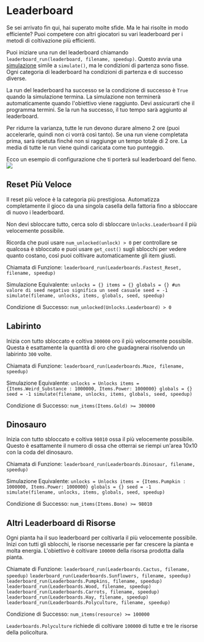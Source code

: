 # Leaderboard
Se sei arrivato fin qui, hai superato molte sfide. Ma le hai risolte in modo efficiente?
Puoi competere con altri giocatori su vari leaderboard per i metodi di coltivazione più efficienti.

Puoi iniziare una run del leaderboard chiamando `leaderboard_run(leaderboard, filename, speedup)`.
Questo avvia una [simulazione](docs/unlocks/simulation.md) simile a `simulate()`, ma le condizioni di partenza sono fisse. Ogni categoria di leaderboard ha condizioni di partenza e di successo diverse.

La run del leaderboard ha successo se la condizione di successo è `True` quando la simulazione termina. La simulazione non terminerà automaticamente quando l'obiettivo viene raggiunto. Devi assicurarti che il programma termini.
Se la run ha successo, il tuo tempo sarà aggiunto al leaderboard.

Per ridurre la varianza, tutte le run devono durare almeno 2 ore (puoi accelerarle, quindi non ci vorrà così tanto). Se una run viene completata prima, sarà ripetuta finché non si raggiunge un tempo totale di 2 ore. La media di tutte le run viene quindi caricata come tuo punteggio.

Ecco un esempio di configurazione che ti porterà sul leaderboard del fieno.
![](LeaderboardSetup400)

## Reset Più Veloce
Il reset più veloce è la categoria più prestigiosa. Automatizza completamente il gioco da una singola casella della fattoria fino a sbloccare di nuovo i leaderboard.

Non devi sbloccare tutto, cerca solo di sbloccare `Unlocks.Leaderboard` il più velocemente possibile.

Ricorda che puoi usare `num_unlocked(unlock) > 0` per controllare se qualcosa è sbloccato e puoi usare `get_cost()` sugli sblocchi per vedere quanto costano, così puoi coltivare automaticamente gli item giusti.

Chiamata di Funzione:
`leaderboard_run(Leaderboards.Fastest_Reset, filename, speedup)`

Simulazione Equivalente:
`unlocks = {}
items = {}
globals = {}
#un valore di seed negativo significa un seed casuale
seed = -1
simulate(filename, unlocks, items, globals, seed, speedup)`

Condizione di Successo:
`num_unlocked(Unlocks.Leaderboard) > 0`

## Labirinto
Inizia con tutto sbloccato e coltiva `300000` oro il più velocemente possibile. Questa è esattamente la quantità di oro che guadagnerai risolvendo un labirinto `300` volte.

Chiamata di Funzione:
`leaderboard_run(Leaderboards.Maze, filename, speedup)`

Simulazione Equivalente:
`unlocks = Unlocks
items = {Items.Weird_Substance : 1000000, Items.Power: 1000000}
globals = {}
seed = -1
simulate(filename, unlocks, items, globals, seed, speedup)`

Condizione di Successo:
`num_items(Items.Gold) >= 300000`

## Dinosauro
Inizia con tutto sbloccato e coltiva `98010` ossa il più velocemente possibile. Questo è esattamente il numero di ossa che otterrai se riempi un'area 10x10 con la coda del dinosauro.

Chiamata di Funzione:
`leaderboard_run(Leaderboards.Dinosaur, filename, speedup)`

Simulazione Equivalente:
`unlocks = Unlocks
items = {Items.Pumpkin : 1000000, Items.Power: 1000000}
globals = {}
seed = -1
simulate(filename, unlocks, items, globals, seed, speedup)`

Condizione di Successo:
`num_items(Items.Bone) >= 98010`

## Altri Leaderboard di Risorse
Ogni pianta ha il suo leaderboard per coltivarla il più velocemente possibile. Inizi con tutti gli sblocchi, le risorse necessarie per far crescere la pianta e molta energia. L'obiettivo è coltivare `100000` della risorsa prodotta dalla pianta.

Chiamate di Funzione:
`leaderboard_run(Leaderboards.Cactus, filename, speedup)`
`leaderboard_run(Leaderboards.Sunflowers, filename, speedup)`
`leaderboard_run(Leaderboards.Pumpkins, filename, speedup)`
`leaderboard_run(Leaderboards.Wood, filename, speedup)`
`leaderboard_run(Leaderboards.Carrots, filename, speedup)`
`leaderboard_run(Leaderboards.Hay, filename, speedup)`
`leaderboard_run(Leaderboards.Polyculture, filename, speedup)`

Condizione di Successo:
`num_items(resource) >= 100000`

`Leaderboards.Polyculture` richiede di coltivare `100000` di tutte e tre le risorse della policoltura.